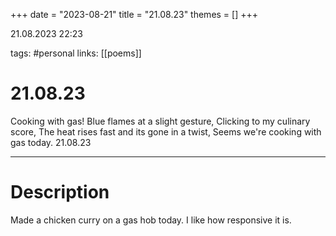 +++
date = "2023-08-21"
title = "21.08.23"
themes = []
+++

21.08.2023 22:23

tags: #personal
links: [[poems]]

# 21.08.23

Cooking with gas!
Blue flames at a slight gesture,
Clicking to my culinary score,
The heat rises fast and its gone in a twist,
Seems we're cooking with gas today.
21.08.23

---

# Description

Made a chicken curry on a gas hob today. I like how responsive it is.